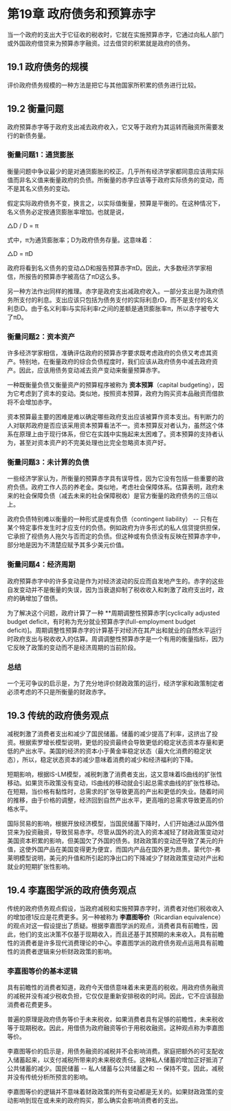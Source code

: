 # 第19章 政府债务和预算赤字
当一个政府的支出大于它征收的税收时，它就在实施预算赤字，它通过向私人部门或外国政府借贷来为预算赤字融资。过去借贷的积累就是政府的债务。

## 19.1 政府债务的规模
评价政府债务规模的一种方法是把它与其他国家所积累的债务进行比较。

## 19.2 衡量问题
政府预算赤字等于政府支出减去政府收入，它又等于政府为其运转而融资所需要发行的新债务量。

### 衡量问题1：通货膨胀
衡量问题中争议最少的是对通货膨胀的校正。几乎所有经济学家都同意应该用实际值而非名义值来衡量政府的负债。所衡量的赤字应该等于政府实际债务的变动，而不是其名义债务的变动。

假定实际政府债务不变，换言之，以实际值衡量，预算是平衡的。在这种情况下，名义债务必定按通货膨胀率增加。也就是说，

△D / D = π

式中，π为通货膨胀率；D为政府债务存量。这意味着：

△D = πD

政府将看到名义债务的变动△D和报告预算赤字πD。因此，大多数经济学家相信，所报告的预算赤字被高估了πD这么多。

另一种方法作出同样的推理。赤字是政府支出减政府收入。一部分支出是为政府债务所支付的利息。支出应该只包括为债务支付的实际利息rD，而不是支付的名义利息iD。由于名义利率i与实际利率r之间的差额是通货膨胀率π，所以赤字被夸大了πD。

### 衡量问题2：资本资产
许多经济学家相信，准确评估政府的预算赤字要求既考虑政府的负债又考虑其资产。特别地，在衡量政府的综合负债程度时，我们应该从政府债务中减去政府资产。因此，应该用债务变动减去资产变动来衡量预算赤字。

一种既衡量负债又衡量资产的预算程序被称为 **资本预算**（capital budgeting），因为它考虑到了资本的变动。类似地，按照资本预算，政府为购买资本品融资而借款将不会增加赤字。

资本预算最主要的困难是难以确定哪些政府支出应该被算作资本支出。有判断力的人对联邦政府是否应该采用资本预算看法不一。资本预算反对者认为，虽然这个体系在原理上由于现行体系，但它在实践中实施起来太困难了。资本预算的支持者认为，甚至对资本资产的不完美处理也比完全忽略资本资产好。

### 衡量问题3：未计算的负债
一些经济学家认为，所衡量的预算赤字具有误导性，因为它没有包括一些重要的政府负债。政府工作人员的养老金。类似地，考虑社会保障体系。估算表明，政府未来的社会保障负债（减去未来的社会保障税收）是官方衡量的政府债务的三倍以上。

政府负债特别难以衡量的一种形式是或有负债（contingent liability） -- 只有在某个特定事件发生时才应支付的负债。例如政府为许多形式的私人信贷提供担保，它承担了视债务人拖欠与否而定的负债。但这种或有负债没有反映在预算赤字中，部分地是因为不清楚应赋予其多少美元价值。

### 衡量问题4：经济周期
政府预算赤字中的许多变动是作为对经济波动的反应而自发地产生的。赤字的这些自发变动并不是衡量的失误，因为当衰退抑制了税收收入和刺激了政府支出时，政府的确增加了借债。

为了解决这个问题，政府计算了一种 **周期调整性预算赤字[cyclically adjusted budget deficit，有时称为充分就业预算赤字(full-employment budget deficit)]。周期调整性预算赤字的计算基于对经济在其产出和就业的自然水平运行时政府支出与税收收入的估算。周调调整性预算赤字是一个有用的衡量指标，因为它反映了政策的变动而不是经济周期的当前阶段。

### 总结
一个无可争议的启示是，为了充分地评价财政政策的运行，经济学家和政策制定者必须考虑的不只是所衡量的财政赤字。


## 19.3 传统的政府债务观点
减税刺激了消费者支出和减少了国民储蓄。储蓄的减少提高了利率，这挤出了投资。根据索罗增长模型说明，更低的投资最终会导致更低的稳定状态资本存量和更低的产出水平。美国的经济的资本小于黄金率稳定状态（最大化消费的稳定状态），所以，稳定状态资本的减少意味着消费的减少和经济福利的下降。

短期影响，根据IS-LM模型，减税刺激了消费者支出，这又意味着IS曲线的扩张性移动。如果货币政策没有变动，IS曲线的移动就会引起总需求曲线的扩张性移动。在短期，当价格有黏性时，总需求的扩张导致更高的产出和更低的失业。随着时间的推移，由于价格的调整，经济回到自然产出水平，更高哦的总需求导致更高的价格水平。

国际贸易的影响，根据开放经济模型，当国民储蓄下降时，人们开始通过从国外借贷来为投资融资，导致贸易赤字。尽管从国外的流入的资本减轻了财政政策变动对美国资本积累的影响，但美国欠了外国的债务。财政政策的变动还导致了美元的升值，这使外国产品在美国变得更为便宜，而国内产品在国外更为昂贵。蒙代尔-弗莱明模型说明，美元的升值和所引起的净出口的下降减少了财政政策变动对产出和就业的短期扩张性影响。

## 19.4 李嘉图学派的政府债务观点
传统的政府债务观点假设，当政府减税和实施预算赤字时，消费者对他们税收收入的增加德1反应是花费更多。另一种被称为 **李嘉图等价**（Ricardian equivalence）的观点对这一假设提出了质疑。根据李嘉图学派的观点，消费者具有前瞻性，因此，他们的支出决策不仅基于现期收入，而且还基于其预期的未来收入。具有前瞻性的消费者是许多现代消费理论的中心。李嘉图学派的政府债务观点运用具有前瞻性的消费者逻辑来分析财政政策的影响。

### 李嘉图等价的基本逻辑
具有前瞻性的消费者知道，政府今天借债意味着未来更高的税收。用政府债务融资的减税并没有减少税收负担，它仅仅是重新安排税收的时间。因此，它不应该鼓励消费者花费更多。

普遍的原理是政府债务等价于未来税收，如果消费者具有足够的前瞻性，未来税收等于现期税收。因此，用借债为政府融资等价于用税收融资。这种观点称为李嘉图等价。

李嘉图等价的启示是，用债务融资的减税并不会影响消费。家庭把额外的可支配收入储蓄起来，以支付减税所带来的未来税收责任。这种私人储蓄的增加正好抵消了公共储蓄的减少。国民储蓄 -- 私人储蓄与公共储蓄之和 -- 保持不变。因此，减税并没有传统分析所预言的影响。

李嘉图等价的逻辑并不意味着财政政策的所有变动都是无关的。如果财政政策的变动影响到现在或未来的政府购买，那么确实会影响消费者的支出。